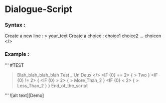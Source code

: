 # Dialogue-Script

### Syntax :
Create a new line :
	> your_text
Create a choice :
<CHOICE> choice1 choice2 ... choicen </>


### Example :
'''
#TEST
> Blah_blah_blah_blah
> Test
> _
<CHOICE> Un Deux </>
<IF {0} == 2>
{
	> Two
}
<IF {0} != 2>
{
	<IF {0} > 2>
	{
		> More_Than_2
	}
	<IF {0} < 2>
	{
		> Less_Than_2
	}
}
> End_of_the_script
<END>
'''
![alt text][Demo]

[Demo]: Gif35.gif "Logo Title Text 2"
